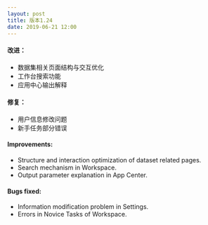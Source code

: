 ```yaml
---
layout: post
title: 版本1.24
date: 2019-06-21 12:00
---
```


#### 改进：
- 数据集相关页面结构与交互优化
- 工作台搜索功能
- 应用中心输出解释


#### 修复：
- 用户信息修改问题
- 新手任务部分错误

#### Improvements:
- Structure and interaction optimization of dataset related pages.
- Search mechanism in Workspace.
- Output parameter explanation in App Center.

#### Bugs fixed:
- Information modification problem in Settings.
- Errors in Novice Tasks of Workspace.
